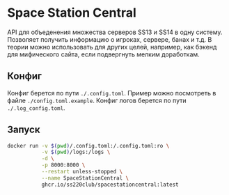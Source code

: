 # Space Station Central

API для объеденения множества серверов SS13 и SS14 в одну систему. Позволяет получить информацию о игроках, сервере, банах и т.д.
В теории можно использовать для других целей, например, как бэкенд для мифического сайта, если подвергнуть мелким доработкам.

## Конфиг

Конфиг берется по пути `./.config.toml`. Пример можно посмотреть в файле `./config.toml.example`.
Конфиг логов берется по пути `./.log_config.toml`.

## Запуск

```sh
docker run -v $(pwd)/.config.toml:/.config.toml:ro \
           -v $(pwd)/logs:/logs \
           -d \
           -p 8000:8000 \
           --restart unless-stopped \
           --name SpaceStationCentral \
           ghcr.io/ss220club/spacestationcentral:latest
```
